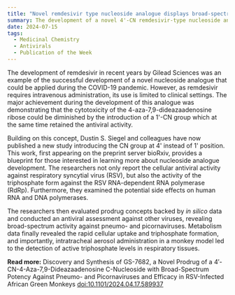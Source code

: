 ```yaml
---
title: "Novel remdesivir type nucleoside analogue displays broad-spectrum antiviral activity"  
summary: The development of a novel 4'-CN remdesivir-type nucleoside analogue demonstrating the potential of 4-aza-7,9-dideazaadenosine nucleoside analogues to exhibit antiviral activity.
date: 2024-07-15
tags:
  - Medicinal Chemistry
  - Antivirals
  - Publication of the Week
---
```

The development of remdesivir in recent years by Gilead Sciences was an example of the successful development of a novel nucleoside analogue that could be applied during the COVID-19 pandemic. However, as remdesivir requires intravenous administration, its use is limited to clinical settings. The major achievement during the development of this analogue was demonstrating that the cytotoxicity of the 4-aza-7,9-dideazaadenosine ribose could be diminished by the introduction of a 1'-CN group which at the same time retained the antiviral activity.

Building on this concept, Dustin S. Siegel and colleagues have now published a new study introducing the CN group at 4' instead of 1' position. This work, first appearing on the preprint server bioRxiv, provides a blueprint for those interested in learning more about nucleoside analogue development. The researchers not only report the cellular antiviral activity against respiratory syncytial virus (RSV), but also the activity of the triphosphate form against the RSV RNA-dependent RNA polymerase (RdRp). Furthermore, they examined the potential side effects on human RNA and DNA polymerases.

The researchers then evaluated prodrug concepts backed by *in silico* data and conducted an antiviral assessment against other viruses, revealing broad-spectrum activity against pneumo- and picornaviruses. Metabolism data finally revealed the rapid cellular uptake and triphosphate formation, and importantly, intratracheal aerosol administration in a monkey model led to the detection of active triphosphate levels in respiratory tissues.

**Read more:** Discovery and Synthesis of GS-7682, a Novel Prodrug of a 4′-CN-4-Aza-7,9-Dideazaadenosine C-Nucleoside with Broad-Spectrum Potency Against Pneumo- and Picornaviruses and Efficacy in RSV-Infected African Green Monkeys [doi:10.1101/2024.04.17.589937](https://doi.org/10.1101/2024.04.17.589937)